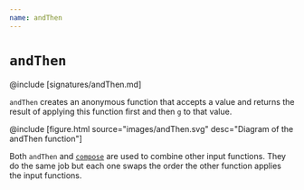 ```yaml
---
name: andThen
---
```


# `andThen`

@include [signatures/andThen.md]

`andThen` creates an anonymous function that accepts a value and returns the result of applying this function first and then `g` to that value.

@include [figure.html source="images/andThen.svg" desc="Diagram of the andThen function"]

Both `andThen` and [`compose`](./compose) are used to combine other input functions.
They do the same job but each one swaps the order the other function applies the input functions.

